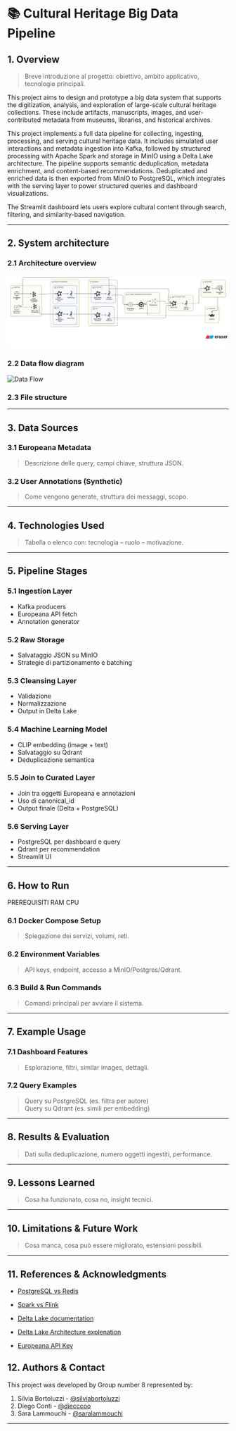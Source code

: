 # 📚 Cultural Heritage Big Data Pipeline

## 1. Overview
> Breve introduzione al progetto: obiettivo, ambito applicativo, tecnologie principali.

This project aims to design and prototype a big data system that supports the digitization, analysis, and exploration of large-scale cultural heritage collections. These include artifacts, manuscripts, images, and user-contributed metadata from museums, libraries, and historical archives.

This project implements a full data pipeline for collecting, ingesting, processing, and serving cultural heritage data. It includes simulated user interactions and metadata ingestion into Kafka, followed by structured processing with Apache Spark and storage in MinIO using a Delta Lake architecture.
The pipeline supports semantic deduplication, metadata enrichment, and content-based recommendations. Deduplicated and enriched data is then exported from MinIO to PostgreSQL, which integrates with the serving layer to power structured queries and dashboard visualizations.

The Streamlit dashboard lets users explore cultural content through search, filtering, and similarity-based navigation.

---

## 2. System architecture

### 2.1 Architecture overview

![Architecture](data/system_architecture.jpeg)

### 2.2 Data flow diagram

![Data Flow](data/flow_diagram.png)

### 2.3 File structure

---

## 3. Data Sources

### 3.1 Europeana Metadata
> Descrizione delle query, campi chiave, struttura JSON.

### 3.2 User Annotations (Synthetic)
> Come vengono generate, struttura dei messaggi, scopo.

---

## 4. Technologies Used
> Tabella o elenco con: tecnologia – ruolo – motivazione.

---

## 5. Pipeline Stages

### 5.1 Ingestion Layer
- Kafka producers
- Europeana API fetch
- Annotation generator

### 5.2 Raw Storage
- Salvataggio JSON su MinIO
- Strategie di partizionamento e batching

### 5.3 Cleansing Layer
- Validazione
- Normalizzazione
- Output in Delta Lake

### 5.4 Machine Learning Model
- CLIP embedding (image + text)
- Salvataggio su Qdrant
- Deduplicazione semantica

### 5.5 Join to Curated Layer
- Join tra oggetti Europeana e annotazioni
- Uso di canonical_id
- Output finale (Delta + PostgreSQL)

### 5.6 Serving Layer
- PostgreSQL per dashboard e query
- Qdrant per recommendation
- Streamlit UI

---

## 6. How to Run
PREREQUISITI RAM CPU
### 6.1 Docker Compose Setup
> Spiegazione dei servizi, volumi, reti.

### 6.2 Environment Variables
> API keys, endpoint, accesso a MinIO/Postgres/Qdrant.

### 6.3 Build & Run Commands
> Comandi principali per avviare il sistema.

---

## 7. Example Usage

### 7.1 Dashboard Features
> Esplorazione, filtri, similar images, dettagli.

### 7.2 Query Examples
> Query su PostgreSQL (es. filtra per autore)  
> Query su Qdrant (es. simili per embedding)

---

## 8. Results & Evaluation
> Dati sulla deduplicazione, numero oggetti ingestiti, performance.

---
## 9. Lessons Learned
> Cosa ha funzionato, cosa no, insight tecnici.

---
## 10. Limitations & Future Work
> Cosa manca, cosa può essere migliorato, estensioni possibili.

---
## 11. References & Acknowledgments

- [PostgreSQL vs Redis](https://risingwave.com/blog/postgresql-vs-redis-performance-and-use-case-comparison/)

- [Spark vs Flink](https://www.datacamp.com/blog/flink-vs-spark)

- [Delta Lake documentation](https://delta.io/)

- [Delta Lake Architecture explenation](https://medium.com/codex/delta-lake-architecture-simplifying-data-engineering-analytics-needs-8d8be8459678)

- [Europeana API Key](https://pro.europeana.eu/page/get-api)


## 12. Authors & Contact
This project was developed by Group number 8 represented by:

1. Silvia Bortoluzzi - [@silviabortoluzzi](https://github.com/silviabortoluzzi)
2. Diego Conti - [@diecccoo](https://github.com/diecccoo)
3. Sara Lammouchi - [@saralammouchi](https://github.com/saralammouchi)

---
